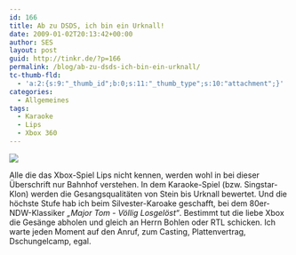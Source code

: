 ```yaml
---
id: 166
title: Ab zu DSDS, ich bin ein Urknall!
date: 2009-01-02T20:13:42+00:00
author: SES
layout: post
guid: http://tinkr.de/?p=166
permalink: /blog/ab-zu-dsds-ich-bin-ein-urknall/
tc-thumb-fld:
  - 'a:2:{s:9:"_thumb_id";b:0;s:11:"_thumb_type";s:10:"attachment";}'
categories:
  - Allgemeines
tags:
  - Karaoke
  - Lips
  - Xbox 360
---
```

[<img border="0" src="https://images-na.ssl-images-amazon.com/images/I/512JepiDoSL._SL160_.jpg" />](http://www.amazon.de/gp/product/B001F1YYBY?ie=UTF8&tag=zipfeblog-21&linkCode=as2&camp=1638&creative=6742&creativeASIN=B001F1YYBY)<img loading="lazy" src="http://www.assoc-amazon.de/e/ir?t=zipfeblog-21&#038;l=as2&#038;o=3&#038;a=B001F1YYBY" width="1" height="1" border="0" alt="" style="border:none !important; margin:0px !important;" />

Alle die das Xbox-Spiel Lips nicht kennen, werden wohl in bei dieser Überschrift nur Bahnhof verstehen. In dem Karaoke-Spiel (bzw. Singstar-Klon) werden die Gesangsqualitäten von Stein bis Urknall bewertet. Und die höchste Stufe hab ich beim Silvester-Karoake geschafft, bei dem 80er-NDW-Klassiker _&#8222;Major Tom - Völlig Losgelöst&#8220;_.
Bestimmt tut die liebe Xbox die Gesänge abholen und gleich an Herrn Bohlen oder RTL schicken. Ich warte jeden Moment auf den Anruf, zum Casting, Plattenvertrag, Dschungelcamp, egal.
